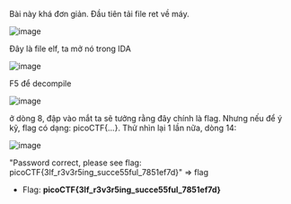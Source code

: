 Bài này khá đơn giản. Đầu tiên tải file ret về máy.

![image](https://user-images.githubusercontent.com/122852491/227438586-67ba5989-4e82-4dfd-bfc0-575380cb8b88.png)

Đây là file elf, ta mở nó trong IDA

![image](https://user-images.githubusercontent.com/122852491/227438838-54859c4f-adf1-483f-9e48-a64da6aece08.png)

F5 để decompile

![image](https://user-images.githubusercontent.com/122852491/227439318-a42165a4-e475-4e92-8add-7dcbf92ea905.png)

ở dòng 8, đập vào mắt ta sẽ tưởng rằng đây chính là flag. Nhưng nếu để ý kỹ, flag có dạng: picoCTF{...}. Thử nhìn lại 1 lần nữa, dòng 14: 

![image](https://user-images.githubusercontent.com/122852491/227439947-b99a2a65-c7cb-47b0-980b-a5db4e5001c6.png)

"Password correct, please see flag: picoCTF{3lf_r3v3r5ing_succe55ful_7851ef7d}" => flag

* Flag: **picoCTF{3lf_r3v3r5ing_succe55ful_7851ef7d}**

